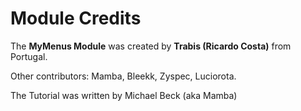 # Module Credits

The **MyMenus Module** was created by **Trabis \(Ricardo Costa\)** from Portugal.

Other contributors: Mamba, Bleekk, Zyspec, Luciorota.

The Tutorial was written by Michael Beck \(aka Mamba\)

